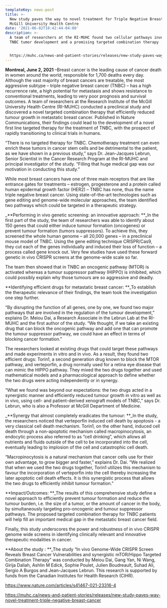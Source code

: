 ```yaml
---
templateKey: news-post
title: >-
  New study paves the way to novel treatment for Triple Negative Breast Cancer |
  McGill University Health Centre
date: '2021-06-02T10:42:44-04:00'
description: >-
  A team of researchers at the RI-MUHC found two cellular pathways involved in
  TNBC tumor development and a promising targeted combination therapy


  https://muhc.ca/news-and-patient-stories/releases/new-study-paves-way-novel-treatment-triple-negative-breast-cancer
---
```

**Montreal, June 2, 2021** –Breast cancer is the leading cause of cancer death in women around the world, responsible for 1,700 deaths every day. Although the vast majority of breast cancers are treatable, the most aggressive subtype – triple negative breast cancer (TNBC) – has a high recurrence rate, a high potential for metastasis and shows resistance to conventional treatments, leading to very poor prognosis and survival outcomes. A team of researchers at the Research Institute of the McGill University Health Centre (RI-MUHC) conducted a preclinical study and discovered a novel targeted combination therapy that efficiently reduced tumour growth in metastatic breast cancer. Published in Nature Communications, their findings could lead to the development of a novel first line targeted therapy for the treatment of TNBC, with the prospect of rapidly transitioning to clinical trials in humans.

“There is no targeted therapy for TNBC. Chemotherapy treatment can even enrich these tumors in cancer stem cells and be detrimental to the patient, as we have shown in a previous study,” says Dr. Jean-Jacques Lebrun, Senior Scientist in the Cancer Research Program at the RI-MUHC and principal investigator of the study. “Filling that huge medical gap was our motivation in conducting this study.”

While most breast cancers have one of three main receptors that are like entrance gates for treatments –  estrogen, progesterone and a protein called human epidermal growth factor (HER2) – TNBC has none, thus the name triple negative breast cancer. Using state-of-the-art technologies such as gene editing and genome-wide molecular approaches, the team identified two pathways which could be targeted in a therapeutic strategy.

_**Performing in vivo genetic screening: an innovative approach: **_In the first part of the study, the team of researchers was able to identify about 150 genes that could either induce tumour formation (oncogenes) or prevent tumour formation (tumors suppressors). To achieve this, they screened the whole human genome – all 20,000 genes – in a preclinical mouse model of TNBC. Using the gene editing technique CRISPR/Cas9, they cut each of the genes individually and induced their loss of function – a process called gene knock out. Very few studies have used these forward genetic in vivo CRISPR screens at the genome-wide scale so far. 

The team then showed that in TNBC an oncogenic pathway (MTOR) is activated whereas a tumour suppressor pathway (HIPPO) is inhibited, which could possibly explain why those tumours are so aggressive and deadly.

**Identifying efficient drugs for metastatic breast cancer: **_To establish the therapeutic relevance of their findings, the team took the investigation one step further.  

“By disrupting the function of all genes, one by one, we found two major pathways that are involved in the regulation of the tumour development,” explains Dr. Meiou Dai, a Research Associate in the Lebrun Lab at the RI-MUHC and the first author of the study. “We thought, if we take an existing drug that can block the oncogenic pathway and add one that can promote the tumour suppressor pathway, we could have an effect in terms of blocking cancer formation.”

The researchers looked at existing drugs that could target these pathways and made experiments in vitro and in vivo. As a result, they found two efficient drugs: Torin1, a second generation drug known to block the MTOR pathway, and verteporfin, a drug normally used for a retina eye disease that can mimic the HIPPO pathway. They mixed the two drugs together and used mathematical models and a pharmacological approach to define whether the two drugs were acting independently or in synergy.

“What we found was beyond our expectations: the two drugs acted in a synergistic manner and efficiently reduced tumour growth in vitro as well as in vivo, using cell- and patient-derived xenograft models of TNBC,” says Dr. Lebrun, who is also a Professor at McGill Department of Medicine.

_**Synergy that almost completely eradicates the tumour: **_In the study, the researchers noticed that verteporfin induced cell death by apoptosis - a very classical cell death mechanism. Torin1, on the other hand, induced cell death through a non-apoptotic mechanism called macropinocytosis, an endocytic process also referred to as “cell drinking”, which allows all nutrients and fluids outside of the cell to be incorporated into the cell, eventually leading to implosion of the cell and catastrophic cell death.

“Macropinocytosis is a natural mechanism that cancer cells use for their own advantage, to grow bigger and faster,” explains Dr. Dai. “We realized that when we used the two drugs together, Torin1 utilizes this mechanism to favour the incorporation of verteporfin into the cell thereby increasing the later apoptotic cell death effects. It is this synergistic process that allows the two drugs to efficiently inhibit tumour formation.”

**Impact/Outcomes: **_The results of this comprehensive study define a novel approach to efficiently prevent tumour formation and reduce the tumour burden, i.e. the size of a tumor, or the amount of cancer in the body, by simultaneously targeting pro-oncogenic and tumour suppressor pathways. The proposed targeted combination therapy for TNBC patients will help fill an important medical gap in the metastatic breast cancer field.

Finally, this study underscores the power and robustness of in vivo CRISPR genome wide screens in identifying clinically relevant and innovative therapeutic modalities in cancer. 

**About the study : **_The study “In vivo Genome-Wide CRISPR Screen Reveals Breast Cancer Vulnerabilities and synergistic mTOR/Hippo Targeted Combination Therapy” was conducted by Meiou Dai, Gang Yan, Ni Wang, Girija Daliah, Ashlin M Edick, Sophie Poulet, Julien Boudreault, Suhad Ali, Sergio A Burgos and Jean-Jacques Lebrun. This research is supported by funds from the Canadian Institutes for Health Research (CIHR).

<https://www.nature.com/articles/s41467-021-23316-4>

<https://muhc.ca/news-and-patient-stories/releases/new-study-paves-way-novel-treatment-triple-negative-breast-cancer>
